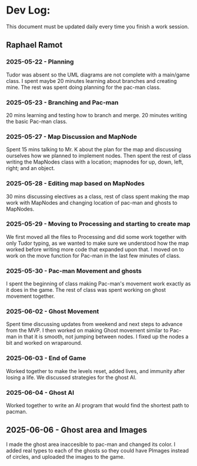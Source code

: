 # Dev Log:

This document must be updated daily every time you finish a work session.

## Raphael Ramot

### 2025-05-22 - Planning
Tudor was absent so the UML diagrams are not complete with a main/game class. I spent maybe 20 minutes learning about branches and creating mine. The rest was spent doing planning for the pac-man class. 

### 2025-05-23 - Branching and Pac-man
20 mins learning and testing how to branch and merge. 20 minutes writing the basic Pac-man class.

### 2025-05-27 - Map Discussion and MapNode
Spent 15 mins talking to Mr. K about the plan for the map and discussing ourselves how we planned to implement nodes. Then spent the rest of class writing the MapNodes class with a location; mapnodes for up, down, left, right; and an object.

### 2025-05-28 - Editing map based on MapNodes
30 mins discussing electives as a class, rest of class spent making the map work with MapNodes and changing location of pac-man and ghosts to MapNodes.

### 2025-05-29 - Moving to Processing and starting to create map
We first moved all the files to Processing and did some work together with only Tudor typing, as we wanted to make sure we understood how the map worked before writing more code that expanded upon that. I moved on to work on the move function for Pac-man in the last few minutes of class.

### 2025-05-30 - Pac-man Movement and ghosts
I spent the beginning of class making Pac-man's movement work exactly as it does in the game. The rest of class was spent working on ghost movement together.

### 2025-06-02 - Ghost Movement
Spent time discussing updates from weekend and next steps to advance from the MVP. I then worked on making Ghost movement similar to Pac-man in that it is smooth, not jumping between nodes. I fixed up the nodes a bit and worked on wraparound.

### 2025-06-03 - End of Game
Worked together to make the levels reset, added lives, and immunity after losing a life. We discussed strategies for the ghost AI.

### 2025-06-04 - Ghost AI
Worked together to write an AI program that would find the shortest path to pacman.

## 2025-06-06 - Ghost area and Images
I made the ghost area inaccesible to pac-man and changed its color. I added real types to each of the ghosts so they could have PImages instead of circles, and uploaded the images to the game.
